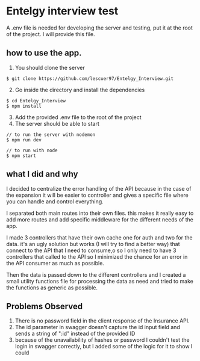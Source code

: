 # Entelgy interview test

A .env file is needed for developing the server and testing, put it at the root of the project.
I will provide this file.

## how to use the app.

1. You should clone the server

```
$ git clone https://github.com/lescuer97/Entelgy_Interview.git
```

2. Go inside the directory and install the dependencies

```
$ cd Entelgy_Interview
$ npm install
```

3. Add the provided .env file to the root of the project
4. The server should be able to start

```
// to run the server with nodemon
$ npm run dev

// to run with node
$ npm start
```

## what I did and why

I decided to centralize the error handling of the API because in the case of the expansion it will be easier to controller and gives a specific file where you can handle and control everything.

I separated both main routes into their own files. this makes it really easy to add more routes and add specific middleware for the different needs of the app.

I made 3 controllers that have their own cache one for auth and two for the data. it's an ugly solution but works (I will try to find a better way) that connect to the API that I need to consume,o so I only need to have 3 controllers that called to the API so I minimized the chance for an error in the API consumer as much as possible.

Then the data is passed down to the different controllers and I created a small utility functions file for processing the data as need and tried to make the functions as generic as possible.

## Problems Observed

1. There is no password field in the client response of the Insurance API.
2. The id parameter in swagger doesn't capture the id input field and sends a string of ":id" instead of the provided ID
3. because of the unavailability of hashes or password I couldn't test the login in swagger correctly, but I added some of the logic for it to show I could
